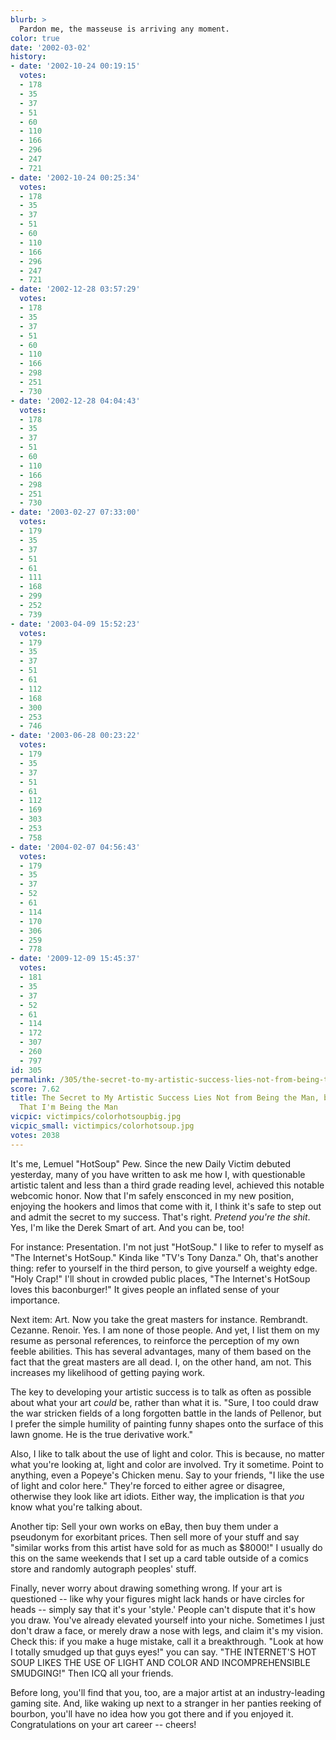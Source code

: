 ```yaml
---
blurb: >
  Pardon me, the masseuse is arriving any moment.
color: true
date: '2002-03-02'
history:
- date: '2002-10-24 00:19:15'
  votes:
  - 178
  - 35
  - 37
  - 51
  - 60
  - 110
  - 166
  - 296
  - 247
  - 721
- date: '2002-10-24 00:25:34'
  votes:
  - 178
  - 35
  - 37
  - 51
  - 60
  - 110
  - 166
  - 296
  - 247
  - 721
- date: '2002-12-28 03:57:29'
  votes:
  - 178
  - 35
  - 37
  - 51
  - 60
  - 110
  - 166
  - 298
  - 251
  - 730
- date: '2002-12-28 04:04:43'
  votes:
  - 178
  - 35
  - 37
  - 51
  - 60
  - 110
  - 166
  - 298
  - 251
  - 730
- date: '2003-02-27 07:33:00'
  votes:
  - 179
  - 35
  - 37
  - 51
  - 61
  - 111
  - 168
  - 299
  - 252
  - 739
- date: '2003-04-09 15:52:23'
  votes:
  - 179
  - 35
  - 37
  - 51
  - 61
  - 112
  - 168
  - 300
  - 253
  - 746
- date: '2003-06-28 00:23:22'
  votes:
  - 179
  - 35
  - 37
  - 51
  - 61
  - 112
  - 169
  - 303
  - 253
  - 758
- date: '2004-02-07 04:56:43'
  votes:
  - 179
  - 35
  - 37
  - 52
  - 61
  - 114
  - 170
  - 306
  - 259
  - 778
- date: '2009-12-09 15:45:37'
  votes:
  - 181
  - 35
  - 37
  - 52
  - 61
  - 114
  - 172
  - 307
  - 260
  - 797
id: 305
permalink: /305/the-secret-to-my-artistic-success-lies-not-from-being-the-man-but-in-pretending-that-im-being-the-man/
score: 7.62
title: The Secret to My Artistic Success Lies Not from Being the Man, but in Pretending
  That I'm Being the Man
vicpic: victimpics/colorhotsoupbig.jpg
vicpic_small: victimpics/colorhotsoup.jpg
votes: 2038
---
```


It's me, Lemuel "HotSoup" Pew. Since the new Daily Victim debuted
yesterday, many of you have written to ask me how I, with questionable
artistic talent and less than a third grade reading level, achieved this
notable webcomic honor. Now that I'm safely ensconced in my new
position, enjoying the hookers and limos that come with it, I think it's
safe to step out and admit the secret to my success. That's right.
*Pretend you're the shit*. Yes, I'm like the Derek Smart of art. And you
can be, too!

For instance: Presentation. I'm not just "HotSoup." I like to refer to
myself as "The Internet's HotSoup." Kinda like "TV's Tony Danza." Oh,
that's another thing: refer to yourself in the third person, to give
yourself a weighty edge. "Holy Crap!" I'll shout in crowded public
places, "The Internet's HotSoup loves this baconburger!" It gives people
an inflated sense of your importance.

Next item: Art. Now you take the great masters for instance. Rembrandt.
Cezanne. Renoir. Yes. I am none of those people. And yet, I list them on
my resume as personal references, to reinforce the perception of my own
feeble abilities. This has several advantages, many of them based on the
fact that the great masters are all dead. I, on the other hand, am not.
This increases my likelihood of getting paying work.

The key to developing your artistic success is to talk as often as
possible about what your art *could* be, rather than what it is. "Sure,
I too could draw the war stricken fields of a long forgotten battle in
the lands of Pellenor, but I prefer the simple humility of painting
funny shapes onto the surface of this lawn gnome. He is the true
derivative work."

Also, I like to talk about the use of light and color. This is because,
no matter what you're looking at, light and color are involved. Try it
sometime. Point to anything, even a Popeye's Chicken menu. Say to your
friends, "I like the use of light and color here." They're forced to
either agree or disagree, otherwise they look like art idiots. Either
way, the implication is that *you* know what you're talking about.

Another tip: Sell your own works on eBay, then buy them under a
pseudonym for exorbitant prices. Then sell more of your stuff and say
"similar works from this artist have sold for as much as $8000!" I
usually do this on the same weekends that I set up a card table outside
of a comics store and randomly autograph peoples' stuff.

Finally, never worry about drawing something wrong. If your art is
questioned -- like why your figures might lack hands or have circles for
heads -- simply say that it's your 'style.' People can't dispute that
it's how you draw. You've already elevated yourself into your niche.
Sometimes I just don't draw a face, or merely draw a nose with legs, and
claim it's my vision. Check this: if you make a huge mistake, call it a
breakthrough. "Look at how I totally smudged up that guys eyes!" you can
say. "THE INTERNET'S HOT SOUP LIKES THE USE OF LIGHT AND COLOR AND
INCOMPREHENSIBLE SMUDGING!" Then ICQ all your friends.

Before long, you'll find that you, too, are a major artist at an
industry-leading gaming site. And, like waking up next to a stranger in
her panties reeking of bourbon, you'll have no idea how you got there
and if you enjoyed it. Congratulations on your art career -- cheers!